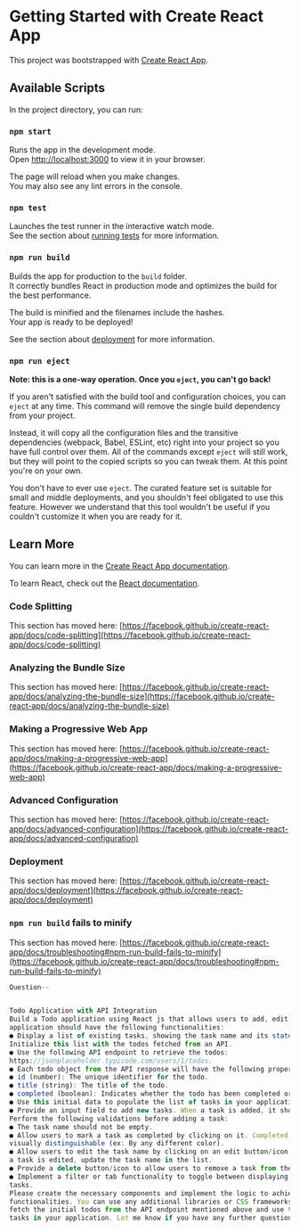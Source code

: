 # Getting Started with Create React App

This project was bootstrapped with [Create React App](https://github.com/facebook/create-react-app).

## Available Scripts

In the project directory, you can run:

### `npm start`

Runs the app in the development mode.\
Open [http://localhost:3000](http://localhost:3000) to view it in your browser.

The page will reload when you make changes.\
You may also see any lint errors in the console.

### `npm test`

Launches the test runner in the interactive watch mode.\
See the section about [running tests](https://facebook.github.io/create-react-app/docs/running-tests) for more information.

### `npm run build`

Builds the app for production to the `build` folder.\
It correctly bundles React in production mode and optimizes the build for the best performance.

The build is minified and the filenames include the hashes.\
Your app is ready to be deployed!

See the section about [deployment](https://facebook.github.io/create-react-app/docs/deployment) for more information.

### `npm run eject`

**Note: this is a one-way operation. Once you `eject`, you can't go back!**

If you aren't satisfied with the build tool and configuration choices, you can `eject` at any time. This command will remove the single build dependency from your project.

Instead, it will copy all the configuration files and the transitive dependencies (webpack, Babel, ESLint, etc) right into your project so you have full control over them. All of the commands except `eject` will still work, but they will point to the copied scripts so you can tweak them. At this point you're on your own.

You don't have to ever use `eject`. The curated feature set is suitable for small and middle deployments, and you shouldn't feel obligated to use this feature. However we understand that this tool wouldn't be useful if you couldn't customize it when you are ready for it.

## Learn More

You can learn more in the [Create React App documentation](https://facebook.github.io/create-react-app/docs/getting-started).

To learn React, check out the [React documentation](https://reactjs.org/).

### Code Splitting

This section has moved here: [https://facebook.github.io/create-react-app/docs/code-splitting](https://facebook.github.io/create-react-app/docs/code-splitting)

### Analyzing the Bundle Size

This section has moved here: [https://facebook.github.io/create-react-app/docs/analyzing-the-bundle-size](https://facebook.github.io/create-react-app/docs/analyzing-the-bundle-size)

### Making a Progressive Web App

This section has moved here: [https://facebook.github.io/create-react-app/docs/making-a-progressive-web-app](https://facebook.github.io/create-react-app/docs/making-a-progressive-web-app)

### Advanced Configuration

This section has moved here: [https://facebook.github.io/create-react-app/docs/advanced-configuration](https://facebook.github.io/create-react-app/docs/advanced-configuration)

### Deployment

This section has moved here: [https://facebook.github.io/create-react-app/docs/deployment](https://facebook.github.io/create-react-app/docs/deployment)

### `npm run build` fails to minify

This section has moved here: [https://facebook.github.io/create-react-app/docs/troubleshooting#npm-run-build-fails-to-minify](https://facebook.github.io/create-react-app/docs/troubleshooting#npm-run-build-fails-to-minify)


```js
Question--


Todo Application with API Integration
Build a Todo application using React js that allows users to add, edit, and delete tasks. The
application should have the following functionalities:
● Display a list of existing tasks, showing the task name and its status (completed or not).
Initialize this list with the todos fetched from an API.
● Use the following API endpoint to retrieve the todos:
https://jsonplaceholder.typicode.com/users/1/todos.
● Each todo object from the API response will have the following properties:
● id (number): The unique identifier for the todo.
● title (string): The title of the todo.
● completed (boolean): Indicates whether the todo has been completed or not.
● Use this initial data to populate the list of tasks in your application.
● Provide an input field to add new tasks. When a task is added, it should appear in the list.
Perform the following validations before adding a task:
● The task name should not be empty.
● Allow users to mark a task as completed by clicking on it. Completed tasks should be
visually distinguishable (ex: By any different color).
● Allow users to edit the task name by clicking on an edit button/icon next to each task. When
a task is edited, update the task name in the list.
● Provide a delete button/icon to allow users to remove a task from the list.
● Implement a filter or tab functionality to toggle between displaying all tasks and completed
tasks.
Please create the necessary components and implement the logic to achieve the above
functionalities. You can use any additional libraries or CSS frameworks if needed. Remember to
fetch the initial todos from the API endpoint mentioned above and use them to populate the list of
tasks in your application. Let me know if you have any further question

```
